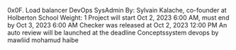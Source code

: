 0x0F. Load balancer
DevOps
SysAdmin
 By: Sylvain Kalache, co-founder at Holberton School
 Weight: 1
 Project will start Oct 2, 2023 6:00 AM, must end by Oct 3, 2023 6:00 AM
 Checker was released at Oct 2, 2023 12:00 PM
 An auto review will be launched at the deadline
Conceptssystem devops
by mawliid mohamud haibe
